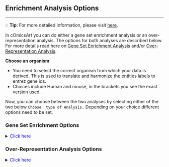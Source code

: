## Enrichment Analysis Options

***
💡 **Tip**: For more detailed information, please visit <a href="https://icb-dcm.github.io/cOmicsArt/interface-details/09-enrichment-analysis.html" target="_blank">here</a>.

In cOmicsArt you can do either a gene set enrichment analysis or an over-representation analysis. The options for both analyses are described below.
For more details read here on
[Gene Set Enrichment Analysis](https://www.pnas.org/doi/abs/10.1073/pnas.0506580102) 
and/or [Over-Representation Analysis](https://doi.org/10.1093/bioinformatics/bth456).

**Choose an organism**
- You need to select the correct organism from which your data is derived. This is used to translate and harmonize the entities labels to entrez gene ids.
- Choices include Human and mouse, in the brackets you see the exact version used. 

Now, you can choose between the two analyses by selecting either of the two below `Choose 
type of Analysis.` Depending on your choice different options need to be set.


<h3>Gene Set Enrichment Options</h3> 
<details>
<summary><span style="color:blue">Click here</span></summary>
<br>

**1. Choose Metric for Gene Sorting:**
   - The GSEA takes a ranked list as input. The ranking can be done on different metrics. Which metric to use varies on the context
   - The possible options are "Log Fold change", "absolute LogFold change" and "t-statistic value"
    - Log Fold change: The log2 fold change of the gene expression between the two groups specified further below. Note, taht no arbitrary cutoff  based on significance level is applied.
    - Absolute LogFold change: The absolute value of the log2 fold change of the gene expression between the two groups specified further below. Note, that no arbitrary cutoff  based on significance level is applied.
    - t-statistic value: The t-statistic value of the gene expression between the two groups specified further below. Note, that here no effect size is taken into account. Still, a positive t-statistic value indicates that the gene is upregulated in the treatment group, while a negative value indicates that the gene is downregulated in the treatment group.

**2. Choose type for LFC_based ordering:**
   - Here, you select the annotation type (options are the names of the columns within your supplied sample annotation). 
   - This selection will be used to determine the options for **treatment group** and the **reference group** for the log2 fold change calculation.
   - Note, you need at least 2 samples per group to calculate the log2 fold change.

**3. Choose Gene Sets for Enrichment:**
   - Select the gene sets for which enrichment analysis will be performed.
   - Choices include various gene set collections like KEGG, GO, Hallmarks, etc.
   - See the help icon next to the dropdown menu for more details on the sets.
   - Multiple selections allowed.

**4. Test Correction Method:**
   - Choose the test correction method for the enrichment analysis. 
   - Choices include "None," "Bonferroni," "Benjamini-Hochberg," "Benjamini Yekutieli," "Holm," "Hommel," "Hochberg," and "FDR."

</details>

<h3>Over-Representation Analysis Options</h3>
<details>
<summary><span style="color:blue">Click here</span></summary>
<br>

**1. Choose Gene Sets for Enrichment:**
   - Select the gene sets for which enrichment analysis will be performed.
   - Choices include various gene set collections like KEGG, GO, Hallmarks, etc.
   - See the help icon next to the dropdown menu for more details on the sets.
   - Multiple selections allowed.

**2. Choose a gene set to hand over to enrich:**
 - ORA takes a gene set of interest into account, which needs to be specified here.
 - Options:
   - ProvidedGeneSet: Upload a custom gene set file for over-representation analysis 
     in the file upload below. This should be a .csv file with a single column of gene ids.
   - HeatmapGenes: Use the genes from the heatmap for over-representation analysis. Note, that
   for this option it is necassary to press respective button with the Heatmap tab!

**3. Upload Gene Set for Over-Representation Analysis:**
   - Upload a custom gene set file for over-representation analysis.
   - File upload input labeled "Select a file (.csv, 1 column, ENSEMBL, e.g., ENSMUSG....)"
   - Visible when "ProvidedGeneSet" is selected.

**4. Select an Universe for Enrichment:**
   - Choose the universe for over-representation analysis. As ORA check if you set of interest is enriched vs what you expect you need to specify the 'normal' situation, called the universe.
   - Options:
     - default: The default universe is all genes in the organism selected (clusterProfiler's default) - Not recommended if you performed e.g. an omic experiment hence actually profiling the universe of genes.
     - after_pre_process: The universe is all genes that are present in the data after pre-processing.
     - before_pre_process: The universe is all genes that are present in the data before pre-processing.
   - Single selection only.

**5. Test Correction Method:**
   - Choose the test correction method for the enrichment analysis. 
   - Choices include "None," "Bonferroni," "Benjamini-Hochberg," "Benjamini Yekutieli," "Holm," "Hommel," "Hochberg," and "FDR."

   
</details>


